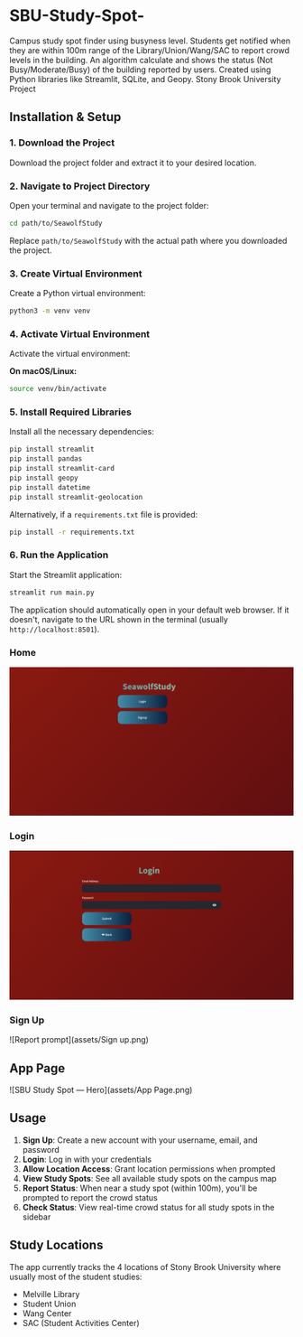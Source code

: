 # SBU-Study-Spot-
Campus study spot finder using busyness level. Students get notified when they are within 100m range of the Library/Union/Wang/SAC to report crowd levels in the building. An algorithm calculate and shows the  status (Not Busy/Moderate/Busy) of the building reported by users. Created using Python libraries like Streamlit, SQLite, and Geopy. Stony Brook University Project

## Installation & Setup

### 1. Download the Project

Download the project folder and extract it to your desired location.

### 2. Navigate to Project Directory

Open your terminal and navigate to the project folder:

```bash
cd path/to/SeawolfStudy
```

Replace `path/to/SeawolfStudy` with the actual path where you downloaded the project.

### 3. Create Virtual Environment

Create a Python virtual environment:

```bash
python3 -m venv venv
```

### 4. Activate Virtual Environment

Activate the virtual environment:

**On macOS/Linux:**
```bash
source venv/bin/activate
```

### 5. Install Required Libraries

Install all the necessary dependencies:

```bash
pip install streamlit
pip install pandas
pip install streamlit-card
pip install geopy
pip install datetime
pip install streamlit-geolocation
```

Alternatively, if a `requirements.txt` file is provided:

```bash
pip install -r requirements.txt
```

### 6. Run the Application

Start the Streamlit application:

```bash
streamlit run main.py
```

The application should automatically open in your default web browser. If it doesn't, navigate to the URL shown in the terminal (usually `http://localhost:8501`).



### Home
![Map showing study spots](assets/Home.png)

### Login
![Sidebar statuses](assets/Login.png)

### Sign Up
![Report prompt](assets/Sign up.png)

## App Page
![SBU Study Spot — Hero](assets/App Page.png)


## Usage

1. **Sign Up**: Create a new account with your username, email, and password
2. **Login**: Log in with your credentials
3. **Allow Location Access**: Grant location permissions when prompted
4. **View Study Spots**: See all available study spots on the campus map
5. **Report Status**: When near a study spot (within 100m), you'll be prompted to report the crowd status
6. **Check Status**: View real-time crowd status for all study spots in the sidebar

## Study Locations

The app currently tracks the 4 locations of Stony Brook University where usually most of the student studies:
- Melville Library
- Student Union
- Wang Center
- SAC (Student Activities Center)
